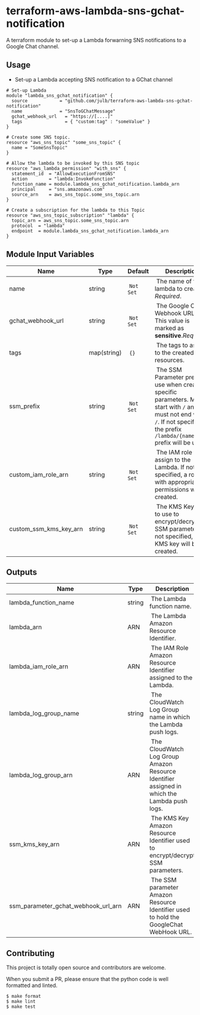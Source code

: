 # terraform-aws-lambda-sns-gchat-notification

A terraform module to set-up a Lambda forwarning SNS notifications to a Google Chat channel.

## Usage

- Set-up a Lambda accepting SNS notification to a GChat channel

```hcl
# Set-up Lambda
module "lambda_sns_gchat_notification" {
  source            = "github.com/julb/terraform-aws-lambda-sns-gchat-notification"
  name              = "SnsToGChatMessage"
  gchat_webhook_url   = "https://[....]"
  tags                = { "custom:tag" : "someValue" }
}

# Create some SNS topic.
resource "aws_sns_topic" "some_sns_topic" {
  name = "SomeSnsTopic"
}

# Allow the lambda to be invoked by this SNS topic
resource "aws_lambda_permission" "with_sns" {
  statement_id  = "AllowExecutionFromSNS"
  action        = "lambda:InvokeFunction"
  function_name = module.lambda_sns_gchat_notification.lambda_arn
  principal     = "sns.amazonaws.com"
  source_arn    = aws_sns_topic.some_sns_topic.arn
}

# Create a subscription for the lambda to this Topic
resource "aws_sns_topic_subscription" "lambda" {
  topic_arn = aws_sns_topic.some_sns_topic.arn
  protocol  = "lambda"
  endpoint  = module.lambda_sns_gchat_notification.lambda_arn
}
```

## Module Input Variables

| Name                   | Type        | Default    | Description                                                                                                                                                                           |
| ---------------------- | ----------- | ---------- | ------------------------------------------------------------------------------------------------------------------------------------------------------------------------------------- |
| name                   | string      |  `Not Set` |  The name of the lambda to create. _Required_.                                                                                                                                        |
| gchat_webhook_url      | string      |  `Not Set` |  The Google Chat Webhook URL. This value is marked as **sensitive**._Required_.                                                                                                       |
| tags                   | map(string) |  `{}`      |  The tags to assign to the created resources.                                                                                                                                         |
| ssm_prefix             | string      |  `Not Set` |  The SSM Parameter prefix to use when creating specific parameters. Must start with `/` and must not end with `/`. If not specified, the prefix `/lambda/{name}` prefix will be used. |
| custom_iam_role_arn    | string      |  `Not Set` |  The IAM role to assign to the Lambda. If not specified, a role with appropriate permissions will be created.                                                                         |
| custom_ssm_kms_key_arn | string      |  `Not Set` |  The KMS Key ARN to use to encrypt/decrypt SSM parameters. If not specified, a KMS key will be created.                                                                               |

## Outputs

| Name                                | Type   | Description                                                                                  |
| ----------------------------------- | ------ | -------------------------------------------------------------------------------------------- |
| lambda_function_name                | string |  The Lambda function name.                                                                   |
| lambda_arn                          | ARN    |  The Lambda Amazon Resource Identifier.                                                      |
| lambda_iam_role_arn                 | ARN    |  The IAM Role Amazon Resource Identifier assigned to the Lambda.                             |
| lambda_log_group_name               | string |  The CloudWatch Log Group name in which the Lambda push logs.                                |
| lambda_log_group_arn                | ARN    |  The CloudWatch Log Group Amazon Resource Identifier assigned in which the Lambda push logs. |
| ssm_kms_key_arn                     | ARN    |  The KMS Key Amazon Resource Identifier used to encrypt/decrypt SSM parameters.              |
| ssm_parameter_gchat_webhook_url_arn | ARN    |  The SSM parameter Amazon Resource Identifier used to hold the GoogleChat WebHook URL.       |

## Contributing

This project is totally open source and contributors are welcome.

When you submit a PR, please ensure that the python code is well formatted and linted.

```
$ make format
$ make lint
$ make test
```
